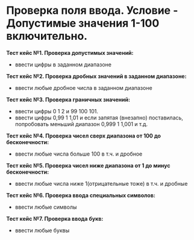 # Проверка поля ввода. Условие - Допустимые значения 1-100 включительно.
**Тест кейс №1. Проверка допустимых значений:**
- ввести цифры в заданном диапазоне

**Тест кейс №2. Проверка дробных значений в заданном диапазоне:**
- ввести любые дробное числа в заданном диапазоне

**Тест кейс №3. Проверка граничных значений:**
- ввести цифры 0 1 2 и 99 100 101.
- ввести цифры 0,99 1 1,01 и если запятая (внезапно) поставилась, попробовать меньший диапазон 0,999 1 1,001 и т.д.

**Тест кейс №4. Проверка чисел сверх диапазона от 100 до бесконечности:**
- ввести любые числа больше 100 в т.ч. и дробное

**Тест кейс №5. Проверка чисел ниже диапазона от 1 до минус бесконечности:**
- ввести любые числа ниже 1(отрицательные тоже) в т.ч. и дробные

**Тест кейс №6. Проверка ввода специальных символов:**
- ввести любые символы

**Тест кейс №7. Проверка ввода букв:**
- ввести любые буквы 
